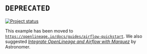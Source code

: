 # `DEPRECATED`

[![Project status](https://img.shields.io/badge/status-deprecated-orange.svg)]()

This example has been moved to [`https://openlineage.io/docs/guides/airflow-quickstart`](https://openlineage.io/docs/guides/airflow-quickstart).
We also suggested [_Integrate OpenLineage and Airflow with Marquez_](https://www.astronomer.io/docs/learn/marquez) by Astronomer.